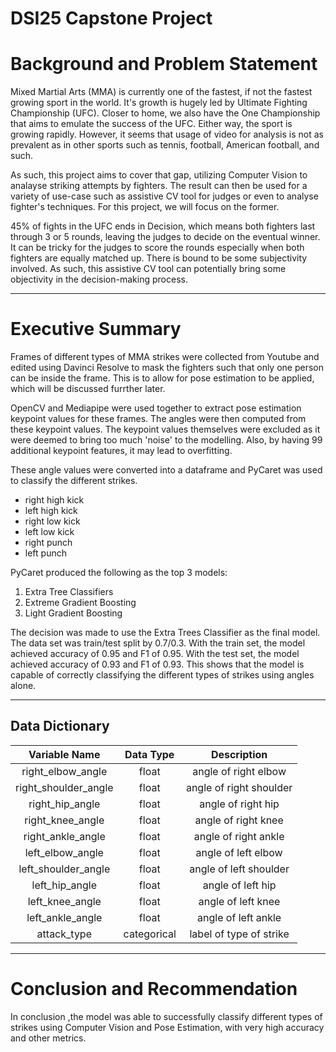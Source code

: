 # DSI25 Capstone Project

# Background and Problem Statement
Mixed Martial Arts (MMA) is currently one of the fastest, if not the fastest growing sport in the world. It's growth is hugely led by Ultimate Fighting Championship (UFC). Closer to home, we also have the One Championship that aims to emulate the success of the UFC. Either way, the sport is growing rapidly. However, it seems that usage of video for analysis is not as prevalent as in other sports such as tennis, football, American football, and such.

As such, this project aims to cover that gap, utilizing Computer Vision to analayse striking attempts by fighters. The result can then be used for a variety of use-case such as assistive CV tool for judges or even to analyse fighter's techniques. For this project, we will focus on the former.

45% of fights in the UFC ends in Decision, which means both fighters last through 3 or 5 rounds, leaving the judges to decide on the eventual winner. It can be tricky for the judges to score the rounds especially when both fighters are equally matched up. There is bound to be some subjectivity involved. As such, this assistive CV tool can potentially bring some objectivity in the decision-making process.

---
# Executive Summary
Frames of different types of MMA strikes were collected from Youtube and edited using Davinci Resolve to mask the fighters such that only one person can be inside the frame. This is to allow for pose estimation to be applied, which will be discussed furrther later.

OpenCV and Mediapipe were used together to extract pose estimation keypoint values for these frames. The angles were then computed from these keypoint values. The keypoint values themselves were excluded as it were deemed to bring too much 'noise' to the modelling. Also, by having 99 additional keypoint features, it may lead to overfitting.

These angle values were converted into a dataframe and PyCaret was used to classify the different strikes.
- right high kick
- left high kick
- right low kick
- left low kick
- right punch
- left punch

PyCaret produced the following as the top 3 models:
1. Extra Tree Classifiers
2. Extreme Gradient Boosting
3. Light Gradient Boosting

The decision was made to use the Extra Trees Classifier as the final model.
The data set was train/test split by 0.7/0.3.
With the train set, the model achieved accuracy of 0.95 and F1 of 0.95.
With the test set, the model achieved accuracy of 0.93 and F1 of 0.93.
This shows that the model is capable of correctly classifying the different types of strikes using angles alone.

---

## Data Dictionary


|        Variable Name                |    Data Type   |        Description         |
|:-----------------------------------:|:--------------:|:--------------------------:|
|         right_elbow_angle           |      float     |angle of right elbow        |
|         right_shoulder_angle        |      float     |angle of right shoulder     |    
|         right_hip_angle             |      float     |angle of right hip          |
|         right_knee_angle            |      float     |angle of right knee         |
|         right_ankle_angle           |      float     |angle of right ankle        |
|         left_elbow_angle            |      float     |angle of left elbow         |
|         left_shoulder_angle         |      float     |angle of left shoulder      |
|         left_hip_angle              |      float     |angle of left hip           |
|         left_knee_angle             |      float     |angle of left knee          |
|         left_ankle_angle            |      float     |angle of left ankle         |
|         attack_type                 |   categorical  |label of type of strike     |



---

# Conclusion and Recommendation

In conclusion ,the model was able to successfully classify different types of strikes using Computer Vision and Pose Estimation, with very high accuracy and other metrics.
